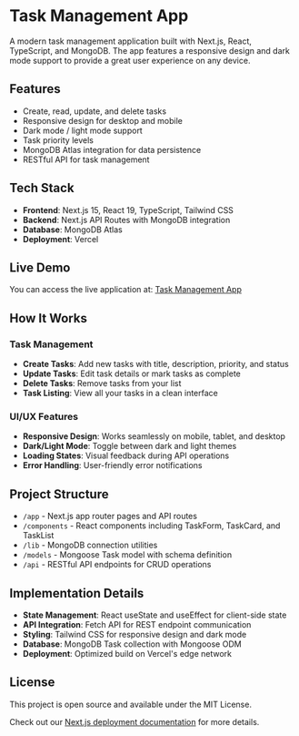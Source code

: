 # Task Management App

A modern task management application built with Next.js, React, TypeScript, and MongoDB. The app features a responsive design and dark mode support to provide a great user experience on any device.

## Features

- Create, read, update, and delete tasks
- Responsive design for desktop and mobile
- Dark mode / light mode support
- Task priority levels
- MongoDB Atlas integration for data persistence
- RESTful API for task management

## Tech Stack

- **Frontend**: Next.js 15, React 19, TypeScript, Tailwind CSS
- **Backend**: Next.js API Routes with MongoDB integration
- **Database**: MongoDB Atlas
- **Deployment**: Vercel

## Live Demo

You can access the live application at: [Task Management App](https://task-management-f81yzvshe-bigjays-projects.vercel.app)

## How It Works

### Task Management

- **Create Tasks**: Add new tasks with title, description, priority, and status
- **Update Tasks**: Edit task details or mark tasks as complete
- **Delete Tasks**: Remove tasks from your list
- **Task Listing**: View all your tasks in a clean interface

### UI/UX Features

- **Responsive Design**: Works seamlessly on mobile, tablet, and desktop
- **Dark/Light Mode**: Toggle between dark and light themes
- **Loading States**: Visual feedback during API operations
- **Error Handling**: User-friendly error notifications

## Project Structure

- `/app` - Next.js app router pages and API routes
- `/components` - React components including TaskForm, TaskCard, and TaskList
- `/lib` - MongoDB connection utilities
- `/models` - Mongoose Task model with schema definition
- `/api` - RESTful API endpoints for CRUD operations

## Implementation Details

- **State Management**: React useState and useEffect for client-side state
- **API Integration**: Fetch API for REST endpoint communication
- **Styling**: Tailwind CSS for responsive design and dark mode
- **Database**: MongoDB Task collection with Mongoose ODM
- **Deployment**: Optimized build on Vercel's edge network

## License

This project is open source and available under the MIT License.

Check out our [Next.js deployment documentation](https://nextjs.org/docs/app/building-your-application/deploying) for more details.
